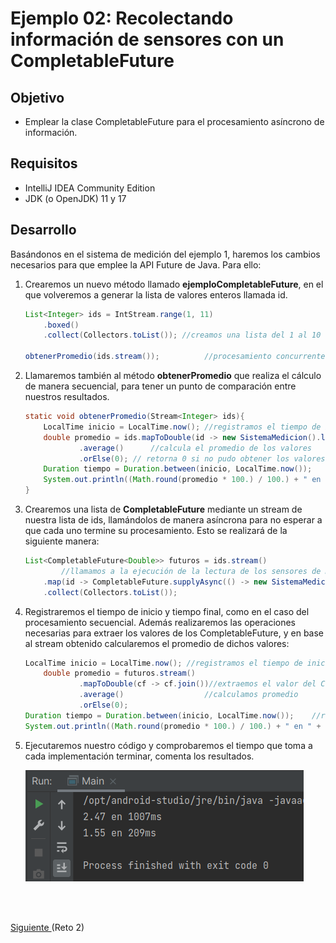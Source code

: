 # Ejemplo 02: Recolectando información de sensores con un CompletableFuture

## Objetivo
- Emplear la clase CompletableFuture para el procesamiento asíncrono de información.

## Requisitos
- IntelliJ IDEA Community Edition
- JDK (o OpenJDK) 11 y 17

## Desarrollo
Basándonos en el sistema de medición del ejemplo 1, haremos los cambios necesarios para que emplee la API Future de Java. Para ello: 

1. Crearemos un nuevo método llamado **ejemploCompletableFuture**, en el que volveremos a generar la lista de valores enteros llamada id.

	```java
	List<Integer> ids = IntStream.range(1, 11)
		.boxed()
		.collect(Collectors.toList()); //creamos una lista del 1 al 10

	obtenerPromedio(ids.stream());          //procesamiento concurrente
	```

2. Llamaremos también al método **obtenerPromedio** que realiza el cálculo de manera secuencial, para tener un punto de comparación entre nuestros resultados.

	```java
    static void obtenerPromedio(Stream<Integer> ids){
        LocalTime inicio = LocalTime.now(); //registramos el tiempo de inicio
        double promedio = ids.mapToDouble(id -> new SistemaMedicion().leer(id)) //pasamos el stream de números a nuestro sensor
                .average()      //calcula el promedio de los valores
                .orElse(0); // retorna 0 si no pudo obtener los valores
        Duration tiempo = Duration.between(inicio, LocalTime.now());    //registramos el tiempo de fin
        System.out.println((Math.round(promedio * 100.) / 100.) + " en " + tiempo.toMillis() + "ms"); //imprimimos el resultado
    }
	```

3. Crearemos una lista de **CompletableFuture** mediante un stream de nuestra lista de ids, llamándolos de manera asíncrona para no esperar a que cada uno termine su procesamiento. Esto se realizará de la siguiente manera:

	```java
	List<CompletableFuture<Double>> futuros = ids.stream()
			//llamamos a la ejecución de la lectura de los sensores de manera asíncrona
		.map(id -> CompletableFuture.supplyAsync(() -> new SistemaMedicion().leer(id)))
		.collect(Collectors.toList());
	```

4. Registraremos el tiempo de inicio y tiempo final, como en el caso del procesamiento secuencial. Además realizaremos las operaciones necesarias para extraer los valores de los CompletableFuture, y en base al stream obtenido calcularemos el promedio de dichos valores:

	```java
	LocalTime inicio = LocalTime.now(); //registramos el tiempo de inicio
        double promedio = futuros.stream()
                .mapToDouble(cf -> cf.join())//extraemos el valor del CompletableFuture
                .average()                  //calculamos promedio
                .orElse(0);
	Duration tiempo = Duration.between(inicio, LocalTime.now());    //registramos el tiempo de fin
	System.out.println((Math.round(promedio * 100.) / 100.) + " en " + tiempo.toMillis() + "ms"); //imprimimos el resultado
	```

5. Ejecutaremos nuestro código y comprobaremos el tiempo que toma a cada implementación terminar, comenta los resultados.

	!['Resultado](./img/img_01.png)


<br/>
<br/>

[Siguiente ](../Reto-02/Readme.md)(Reto 2)